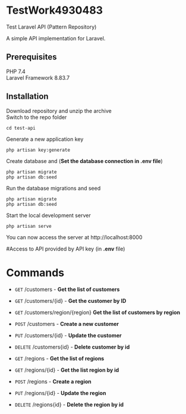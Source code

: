 # TestWork4930483
Test Laravel API (Pattern Repository)

A simple API implementation for Laravel.

## Prerequisites
PHP 7.4 <br>
Laravel Framework 8.83.7

## Installation
Download repository and unzip the archive <br>
Switch to the repo folder

    cd test-api
Generate a new application key

    php artisan key:generate
Create database and (**Set the database connection in .env file**)

    php artisan migrate
    php artisan db:seed
Run the database migrations and seed 

    php artisan migrate
    php artisan db:seed
    

Start the local development server

    php artisan serve

You can now access the server at http://localhost:8000

#Access to API provided by API key (in **.env** file)

# Commands
- `GET` /customers - **Get the list of customers**
- `GET` /customers/{id} - **Get the customer by ID**
- `GET` /customers/region/{region} **Get the list of customers by region**
- `POST` /customers - **Create a new customer**
- `PUT` /customers/{id} - **Update the customer**
- `DELETE` /customers{id} - **Delete customer by id**

- `GET` /regions - **Get the list of regions**
- `GET` /regions/{id} - **Get the list region by id**
- `POST` /regions - **Create a region**
- `PUT` /regions/{id} - **Update the region**
- `DELETE` /regions{id} - **Delete the region by id**
